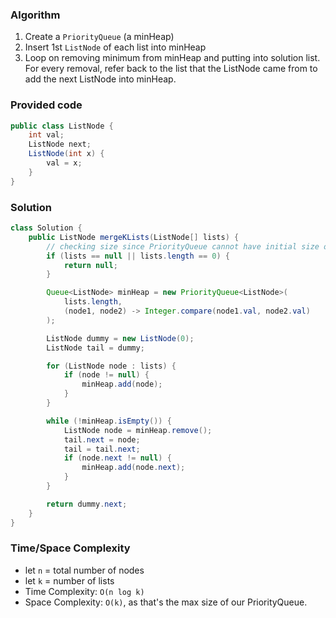 ### Algorithm

1. Create a `PriorityQueue` (a minHeap)
1. Insert 1st `ListNode` of each list into minHeap
1. Loop on removing minimum from minHeap and putting into solution list. For every removal, refer back to the list that the ListNode came from to add the next ListNode into minHeap.

### Provided code

```java
public class ListNode {
    int val;
    ListNode next;
    ListNode(int x) {
        val = x;
    }
}
```

### Solution

```java
class Solution {
    public ListNode mergeKLists(ListNode[] lists) {
        // checking size since PriorityQueue cannot have initial size of 0.
        if (lists == null || lists.length == 0) {
            return null;
        }

        Queue<ListNode> minHeap = new PriorityQueue<ListNode>(
            lists.length,
            (node1, node2) -> Integer.compare(node1.val, node2.val)
        );

        ListNode dummy = new ListNode(0);
        ListNode tail = dummy;

        for (ListNode node : lists) {
            if (node != null) {
                minHeap.add(node);
            }
        }

        while (!minHeap.isEmpty()) {
            ListNode node = minHeap.remove();
            tail.next = node;
            tail = tail.next;
            if (node.next != null) {
                minHeap.add(node.next);
            }
        }

        return dummy.next;
    }
}
```

### Time/Space Complexity

- let `n` = total number of nodes
- let `k` = number of lists
- Time Complexity: `O(n log k)`
- Space Complexity: `O(k)`, as that's the max size of our PriorityQueue.
